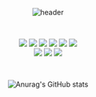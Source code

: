 <div align="center">
  
![header](https://capsule-render.vercel.app/api?type=waving&text=GreenTea!&color=auto&fontColor=#00308F)
  
  </div>
  
  <br>
  
<div align="center">
            
<img src="https://img.shields.io/badge/JAVA-007396?style=for-the-badge&logo=java&logoColor=white">                                                                   <img src="https://img.shields.io/badge/MySQL-4479A1?style=for-the-badge&logo=MySQL&logoColor=white">
 <img src="https://img.shields.io/badge/github-181717?style=for-the-badge&logo=github&logoColor=white">
<img src="https://img.shields.io/badge/docker-2496ED?style=for-the-badge&logo=docker&logoColor=white">
 <img src="https://img.shields.io/badge/spring-6DB33F?style=for-the-badge&logo=spring&logoColor=white">
<img src="https://img.shields.io/badge/springboot-6DB33F?style=for-the-badge&logo=springboot&logoColor=white"></br>
  <img src="https://img.shields.io/badge/html5-E34F26?style=for-the-badge&logo=html5&logoColor=white">
  <img src="https://img.shields.io/badge/css3-1572B6?style=for-the-badge&logo=css3&logoColor=white">
  <img src="https://img.shields.io/badge/linux-FCC624?style=for-the-badge&logo=linux&logoColor=black">
                                                                                                   
<div>
  
  <br>
  
![Anurag's GitHub stats](https://github-readme-stats.vercel.app/api?username=greenTea9227&theme=dark&show_icons=true)

